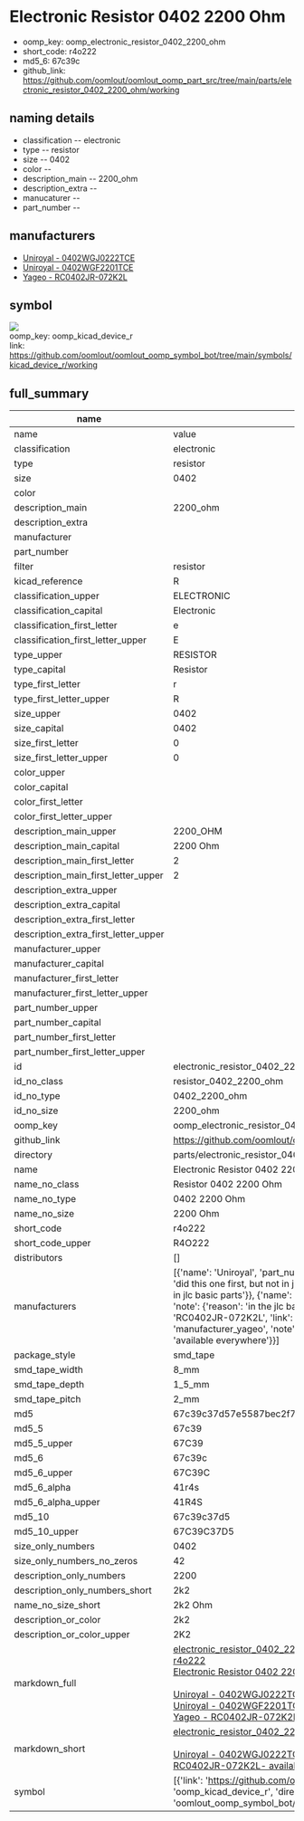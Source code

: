 # Electronic Resistor 0402 2200 Ohm

  
* oomp_key: oomp_electronic_resistor_0402_2200_ohm 
* short_code: r4o222
* md5_6: 67c39c  
* github_link: https://github.com/oomlout/oomlout_oomp_part_src/tree/main/parts/electronic_resistor_0402_2200_ohm/working  
## naming details
* classification -- electronic
* type -- resistor
* size -- 0402
* color -- 
* description_main -- 2200_ohm
* description_extra -- 
* manucaturer -- 
* part_number -- 


## manufacturers
* [Uniroyal - 0402WGJ0222TCE]()  
* [Uniroyal - 0402WGF2201TCE]()  
* [Yageo - RC0402JR-072K2L](https://www.yageo.com/en/Chart/Download/pdf/RC0402JR-072K2L)  

## symbol

![](symbol/{index}/working/working_600.png)  
oomp_key: oomp_kicad_device_r  
link: https://github.com/oomlout/oomlout_oomp_symbol_bot/tree/main/symbols/kicad_device_r/working  


## full_summary
| name | value | 
| --- | --- | 
| name | value | 
| classification | electronic | 
| type | resistor | 
| size | 0402 | 
| color |  | 
| description_main | 2200_ohm | 
| description_extra |  | 
| manufacturer |  | 
| part_number |  | 
| filter | resistor | 
| kicad_reference | R | 
| classification_upper | ELECTRONIC | 
| classification_capital | Electronic | 
| classification_first_letter | e | 
| classification_first_letter_upper | E | 
| type_upper | RESISTOR | 
| type_capital | Resistor | 
| type_first_letter | r | 
| type_first_letter_upper | R | 
| size_upper | 0402 | 
| size_capital | 0402 | 
| size_first_letter | 0 | 
| size_first_letter_upper | 0 | 
| color_upper |  | 
| color_capital |  | 
| color_first_letter |  | 
| color_first_letter_upper |  | 
| description_main_upper | 2200_OHM | 
| description_main_capital | 2200 Ohm | 
| description_main_first_letter | 2 | 
| description_main_first_letter_upper | 2 | 
| description_extra_upper |  | 
| description_extra_capital |  | 
| description_extra_first_letter |  | 
| description_extra_first_letter_upper |  | 
| manufacturer_upper |  | 
| manufacturer_capital |  | 
| manufacturer_first_letter |  | 
| manufacturer_first_letter_upper |  | 
| part_number_upper |  | 
| part_number_capital |  | 
| part_number_first_letter |  | 
| part_number_first_letter_upper |  | 
| id | electronic_resistor_0402_2200_ohm | 
| id_no_class | resistor_0402_2200_ohm | 
| id_no_type | 0402_2200_ohm | 
| id_no_size | 2200_ohm | 
| oomp_key | oomp_electronic_resistor_0402_2200_ohm | 
| github_link | https://github.com/oomlout/oomlout_oomp_part_src/tree/main/parts/electronic_resistor_0402_2200_ohm/working | 
| directory | parts/electronic_resistor_0402_2200_ohm | 
| name | Electronic Resistor 0402 2200 Ohm | 
| name_no_class | Resistor 0402 2200 Ohm | 
| name_no_type | 0402 2200 Ohm | 
| name_no_size | 2200 Ohm | 
| short_code | r4o222 | 
| short_code_upper | R4O222 | 
| distributors | [] | 
| manufacturers | [{'name': 'Uniroyal', 'part_number': '0402WGJ0222TCE', 'link': '', 'id': 'manufacturer_uniroyal', 'note': {'reason': 'did this one first, but not in jlc pcb basic parts and 1 percent are and they are the same price', 'reason_short': 'not in jlc basic parts'}}, {'name': 'Uniroyal', 'part_number': '0402WGF2201TCE', 'link': '', 'id': 'manufacturer_uniroyal', 'note': {'reason': 'in the jlc basic parts catalogue', 'reason_short': 'jlc basic part'}}, {'name': 'Yageo', 'part_number': 'RC0402JR-072K2L', 'link': 'https://www.yageo.com/en/Chart/Download/pdf/RC0402JR-072K2L', 'id': 'manufacturer_yageo', 'note': {'reason': 'yageo is a commonly cross referenced part number', 'reason_short': 'available everywhere'}}] | 
| package_style | smd_tape | 
| smd_tape_width | 8_mm | 
| smd_tape_depth | 1_5_mm | 
| smd_tape_pitch | 2_mm | 
| md5 | 67c39c37d57e5587bec2f7026841eb42 | 
| md5_5 | 67c39 | 
| md5_5_upper | 67C39 | 
| md5_6 | 67c39c | 
| md5_6_upper | 67C39C | 
| md5_6_alpha | 41r4s | 
| md5_6_alpha_upper | 41R4S | 
| md5_10 | 67c39c37d5 | 
| md5_10_upper | 67C39C37D5 | 
| size_only_numbers | 0402 | 
| size_only_numbers_no_zeros | 42 | 
| description_only_numbers | 2200 | 
| description_only_numbers_short | 2k2 | 
| name_no_size_short | 2k2 Ohm | 
| description_or_color | 2k2 | 
| description_or_color_upper | 2K2 | 
| markdown_full | [electronic_resistor_0402_2200_ohm](https://github.com/oomlout/oomlout_oomp_part_src/tree/main/parts/electronic_resistor_0402_2200_ohm/working)<br>[r4o222](https://github.com/oomlout/oomlout_oomp_part_src/tree/main/parts/electronic_resistor_0402_2200_ohm/working)<br>[Electronic Resistor 0402 2200 Ohm](https://github.com/oomlout/oomlout_oomp_part_src/tree/main/parts/electronic_resistor_0402_2200_ohm/working)<br><br>[Uniroyal - 0402WGJ0222TCE- not in jlc basic parts]() [(L)  ](https://www.lcsc.com/search?q=0402WGJ0222TCE)[(D)  ](https://www.digikey.com/en/products?keywords=0402WGJ0222TCE)[(M)  ](https://www.mouser.com/Search/Refine?Keyword=0402WGJ0222TCE)[(N)  ](https://www.newark.com/search?st=0402WGJ0222TCE)[(SZ)  ](https://so.szlcsc.com/global.html?k=0402WGJ0222TCE)<br>[Uniroyal - 0402WGF2201TCE- jlc basic part]() [(L)  ](https://www.lcsc.com/search?q=0402WGF2201TCE)[(D)  ](https://www.digikey.com/en/products?keywords=0402WGF2201TCE)[(M)  ](https://www.mouser.com/Search/Refine?Keyword=0402WGF2201TCE)[(N)  ](https://www.newark.com/search?st=0402WGF2201TCE)[(SZ)  ](https://so.szlcsc.com/global.html?k=0402WGF2201TCE)<br>[Yageo - RC0402JR-072K2L- available everywhere](https://www.yageo.com/en/Chart/Download/pdf/RC0402JR-072K2L) [(L)  ](https://www.lcsc.com/search?q=RC0402JR-072K2L)[(D)  ](https://www.digikey.com/en/products?keywords=RC0402JR-072K2L)[(M)  ](https://www.mouser.com/Search/Refine?Keyword=RC0402JR-072K2L)[(N)  ](https://www.newark.com/search?st=RC0402JR-072K2L)[(SZ)  ](https://so.szlcsc.com/global.html?k=RC0402JR-072K2L)<br> | 
| markdown_short | [electronic_resistor_0402_2200_ohm](https://github.com/oomlout/oomlout_oomp_part_src/tree/main/parts/electronic_resistor_0402_2200_ohm/working)<br><br>[Uniroyal - 0402WGJ0222TCE- not in jlc basic parts]()[Uniroyal - 0402WGF2201TCE- jlc basic part]()[Yageo - RC0402JR-072K2L- available everywhere](https://www.yageo.com/en/Chart/Download/pdf/RC0402JR-072K2L) | 
| symbol | [{'link': 'https://github.com/oomlout/oomlout_oomp_symbol_bot/tree/main/symbols/kicad_device_r', 'oomp_key': 'oomp_kicad_device_r', 'directory': 'oomlout_oomp_symbol_bot/symbols/kicad_device_r//working/working.kicad_sym', 'index': 0}] | 
